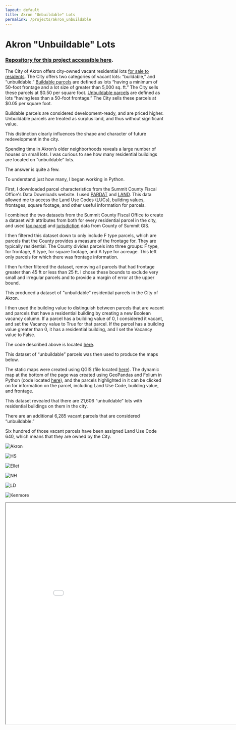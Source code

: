 ```yaml
---
layout: default
title: Akron "Unbuildable" Lots
permalink: /projects/akron_unbuildable
---
```

# Akron "Unbuildable" Lots
### [Repository for this project accessible here](https://github.com/gracejulien/unbuildable/tree/main).

The City of Akron offers city-owned vacant residential lots [for sale to residents](https://www.akronohio.gov/cms/site/96eb9cb67e2b1ccd/index.html#Unbuildable%20Parcel). The City offers two categories of vacant lots: “buildable,” and “unbuildable.”
[Buildable parcels](https://www.akronohio.gov/cms/site/96eb9cb67e2b1ccd/index.html#Unbuildable%20Parcel) are defined as lots “having a minimum of 50-foot frontage and a lot size of greater than 5,000 sq. ft.” The City sells these parcels at $0.50 per square foot.
[Unbuildable parcels](https://www.akronohio.gov/cms/site/96eb9cb67e2b1ccd/index.html#Unbuildable%20Parcel) are defined as lots “having less than a 50-foot frontage.” The City sells these parcels at $0.05 per square foot.

Buildable parcels are considered development-ready, and are priced higher. Unbuildable parcels are treated as surplus land, and thus without significant value.

This distinction clearly influences the shape and character of future redevelopment in the city.

Spending time in Akron’s older neighborhoods reveals a large number of houses on small lots. I was curious to see how many residential buildings are located on “unbuildable” lots.

The answer is quite a few.

To understand just how many, I began working in Python.

First, I downloaded parcel characteristics from the Summit County Fiscal Office's Data Downloads website. I used [PARDAT](https://fiscaloffice.summitoh.net/index.php/documents-a-forms/viewdownload/10-cama/236-sc705pardat) and [LAND](https://fiscaloffice.summitoh.net/index.php/documents-a-forms/viewdownload/10-cama/271-sc709land). This data allowed me to access the Land Use Codes (LUCs), building values, frontages, square footage, and other useful information for parcels.

I combined the two datasets from the Summit County Fiscal Office to create a dataset with attributes from both for every residential parcel in the city, and used [tax parcel](https://data-summitgis.opendata.arcgis.com/datasets/summitgis::parcels-web-geodata-tax-parcels/explore) and [jurisdiction](https://data-summitgis.opendata.arcgis.com/datasets/summitgis::jurisdictions-2/explore) data from County of Summit GIS.

I then filtered this dataset down to only include F type parcels, which are parcels that the County provides a measure of the frontage for. They are typically residential. The County divides parcels into three groups: F type, for frontage, S type, for square footage, and A type for acreage. This left only parcels for which there was frontage information.

I then further filtered the dataset, removing all parcels that had frontage greater than 45 ft or less than 25 ft. I chose these bounds to exclude very small and irregular parcels and to provide a margin of error at the upper bound.

This produced a dataset of "unbuildable" residential parcels in the City of Akron.

I then used the building value to distinguish between parcels that are vacant and parcels that have a residential building by creating a new Boolean vacancy column. If a parcel has a building value of 0, I considered it vacant, and set the Vacancy value to True for that parcel. If the parcel has a building value greater than 0, it has a residential building, and I set the Vacancy value to False.

The code described above is located [here](https://github.com/gracejulien/unbuildable/blob/main/generate_data.ipynb).

This dataset of “unbuildable” parcels was then used to produce the maps below.

The static maps were created using QGIS (file located [here](https://github.com/gracejulien/unbuildable/blob/main/map.qgz)). The dynamic map at the bottom of the page was created using GeoPandas and Folium in Python (code located [here](https://github.com/gracejulien/unbuildable/blob/main/generate_visuals.ipynb)), and the parcels highlighted in it can be clicked on for information on the parcel, including Land Use Code, building value, and frontage.

This dataset revealed that there are 21,606 “unbuildable” lots with residential buildings on them in the city.

There are an additional 6,285 vacant parcels that are considered “unbuildable.”

Six hundred of those vacant parcels have been assigned Land Use Code 640, which means that they are owned by the City.



![Akron](./unbuildable_images/Akron.png)

![HS](./unbuildable_images/Highland_Square.png)

![Ellet](./unbuildable_images/Ellet.png)

![NH](./unbuildable_images/North_Hill.png)

![LD](./unbuildable_images/Laird_Dudley.png)

![Kenmore](./unbuildable_images/Kenmore.png)

<iframe src="front_all.html" height="700" width="900"></iframe>
